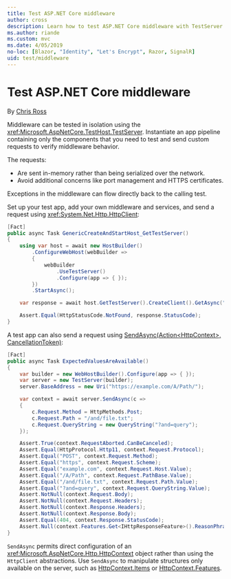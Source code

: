 ```yaml
---
title: Test ASP.NET Core middleware
author: cross
description: Learn how to test ASP.NET Core middleware with TestServer.
ms.author: riande
ms.custom: mvc
ms.date: 4/05/2019
no-loc: [Blazor, "Identity", "Let's Encrypt", Razor, SignalR]
uid: test/middleware
---
```

# Test ASP.NET Core middleware

By [Chris Ross](https://github.com/Tratcher)

Middleware can be tested in isolation using the <xref:Microsoft.AspNetCore.TestHost.TestServer>. Instantiate an app pipeline containing only the components that you need to test and send custom requests to verify middleware behavior.

The requests:

* Are sent in-memory rather than being serialized over the network.
* Avoid additional concerns like port management and HTTPS certificates.

Exceptions in the middleware can flow directly back to the calling test.

Set up your test app, add your own middleware and services, and send a request using <xref:System.Net.Http.HttpClient>:

```csharp
[Fact]
public async Task GenericCreateAndStartHost_GetTestServer()
{
    using var host = await new HostBuilder()
        .ConfigureWebHost(webBuilder =>
        {
            webBuilder
                .UseTestServer()
                .Configure(app => { });
        })
        .StartAsync();

    var response = await host.GetTestServer().CreateClient().GetAsync("/");

    Assert.Equal(HttpStatusCode.NotFound, response.StatusCode);
}
```

A test app can also send a request using [SendAsync(Action\<HttpContext>, CancellationToken)](xref:Microsoft.AspNetCore.TestHost.TestServer.SendAsync%2A):

```csharp
[Fact]
public async Task ExpectedValuesAreAvailable()
{
    var builder = new WebHostBuilder().Configure(app => { });
    var server = new TestServer(builder);
    server.BaseAddress = new Uri("https://example.com/A/Path/");

    var context = await server.SendAsync(c =>
    {
        c.Request.Method = HttpMethods.Post;
        c.Request.Path = "/and/file.txt";
        c.Request.QueryString = new QueryString("?and=query");
    });

    Assert.True(context.RequestAborted.CanBeCanceled);
    Assert.Equal(HttpProtocol.Http11, context.Request.Protocol);
    Assert.Equal("POST", context.Request.Method);
    Assert.Equal("https", context.Request.Scheme);
    Assert.Equal("example.com", context.Request.Host.Value);
    Assert.Equal("/A/Path", context.Request.PathBase.Value);
    Assert.Equal("/and/file.txt", context.Request.Path.Value);
    Assert.Equal("?and=query", context.Request.QueryString.Value);
    Assert.NotNull(context.Request.Body);
    Assert.NotNull(context.Request.Headers);
    Assert.NotNull(context.Response.Headers);
    Assert.NotNull(context.Response.Body);
    Assert.Equal(404, context.Response.StatusCode);
    Assert.Null(context.Features.Get<IHttpResponseFeature>().ReasonPhrase);
}
```

`SendAsync` permits direct configuration of an <xref:Microsoft.AspNetCore.Http.HttpContext> object rather than using the `HttpClient` abstractions. Use `SendAsync` to manipulate structures only available on the server, such as [HttpContext.Items](xref:Microsoft.AspNetCore.Http.HttpContext.Items) or [HttpContext.Features](xref:Microsoft.AspNetCore.Http.HttpContext.Features).
